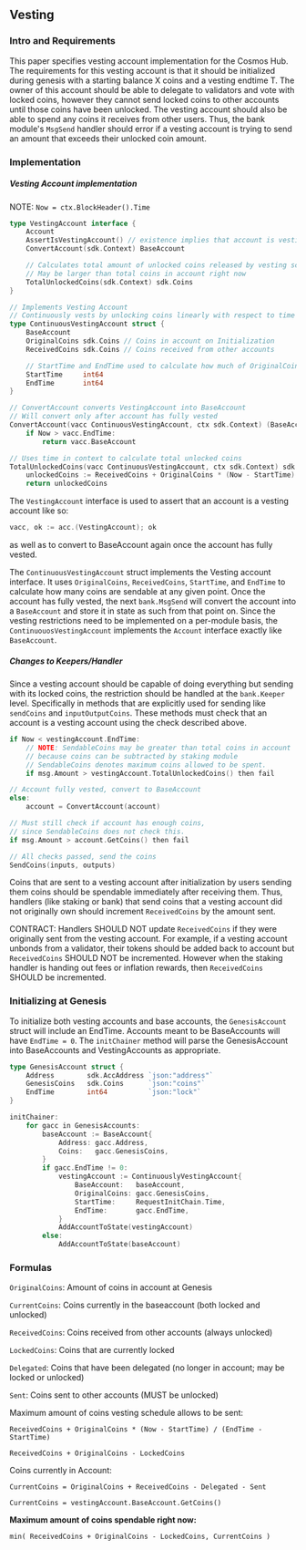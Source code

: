 ## Vesting

### Intro and Requirements

This paper specifies vesting account implementation for the Cosmos Hub. 
The requirements for this vesting account is that it should be initialized during genesis with
a starting balance X coins and a vesting endtime T. The owner of this account should be able to delegate to validators 
and vote with locked coins, however they cannot send locked coins to other accounts until those coins have been unlocked. 
The vesting account should also be able to spend any coins it receives from other users. 
Thus, the bank module's `MsgSend` handler should error if a vesting account is trying to send an amount that exceeds their 
unlocked coin amount.

### Implementation

##### Vesting Account implementation

NOTE:  `Now = ctx.BlockHeader().Time`

```go
type VestingAccount interface {
    Account
    AssertIsVestingAccount() // existence implies that account is vesting.
    ConvertAccount(sdk.Context) BaseAccount

    // Calculates total amount of unlocked coins released by vesting schedule
    // May be larger than total coins in account right now
    TotalUnlockedCoins(sdk.Context) sdk.Coins
}

// Implements Vesting Account
// Continuously vests by unlocking coins linearly with respect to time
type ContinuousVestingAccount struct {
    BaseAccount
    OriginalCoins sdk.Coins // Coins in account on Initialization
    ReceivedCoins sdk.Coins // Coins received from other accounts

    // StartTime and EndTime used to calculate how much of OriginalCoins is unlocked at any given point
    StartTime     int64
    EndTime       int64
}

// ConvertAccount converts VestingAccount into BaseAccount
// Will convert only after account has fully vested
ConvertAccount(vacc ContinuousVestingAccount, ctx sdk.Context) (BaseAccount):
    if Now > vacc.EndTime:
        return vacc.BaseAccount

// Uses time in context to calculate total unlocked coins
TotalUnlockedCoins(vacc ContinuousVestingAccount, ctx sdk.Context) sdk.Coins:
    unlockedCoins := ReceivedCoins + OriginalCoins * (Now - StartTime) / (EndTime - StartTime)
    return unlockedCoins

```

The `VestingAccount` interface is used to assert that an account is a vesting account like so:

```go
vacc, ok := acc.(VestingAccount); ok
```

as well as to convert to BaseAccount again once the account has fully vested.

The `ContinuousVestingAccount` struct implements the Vesting account interface. It uses `OriginalCoins`, `ReceivedCoins`, 
`StartTime`, and `EndTime` to calculate how many coins are sendable at any given point. Once the account has fully vested, 
the next `bank.MsgSend` will convert the account into a `BaseAccount` and store it in state as such from that point on. 
Since the vesting restrictions need to be implemented on a per-module basis, the `ContinuouosVestingAccount` implements 
the `Account` interface exactly like `BaseAccount`.

##### Changes to Keepers/Handler

Since a vesting account should be capable of doing everything but sending with its locked coins, the restriction should be 
handled at the `bank.Keeper` level. Specifically in methods that are explicitly used for sending like 
`sendCoins` and `inputOutputCoins`. These methods must check that an account is a vesting account using the check described above.

```go
if Now < vestingAccount.EndTime:
    // NOTE: SendableCoins may be greater than total coins in account 
    // because coins can be subtracted by staking module
    // SendableCoins denotes maximum coins allowed to be spent.
    if msg.Amount > vestingAccount.TotalUnlockedCoins() then fail

// Account fully vested, convert to BaseAccount
else:
    account = ConvertAccount(account) 

// Must still check if account has enough coins,
// since SendableCoins does not check this.
if msg.Amount > account.GetCoins() then fail

// All checks passed, send the coins
SendCoins(inputs, outputs)

```

Coins that are sent to a vesting account after initialization by users sending them coins should be spendable 
immediately after receiving them. Thus, handlers (like staking or bank) that send coins that a vesting account did not 
originally own should increment `ReceivedCoins` by the amount sent.

CONTRACT: Handlers SHOULD NOT update `ReceivedCoins` if they were originally sent from the vesting account. For example, if a vesting account unbonds from a validator, their tokens should be added back to account but `ReceivedCoins` SHOULD NOT be incremented.
However when the staking handler is handing out fees or inflation rewards, then `ReceivedCoins` SHOULD be incremented.

### Initializing at Genesis

To initialize both vesting accounts and base accounts, the `GenesisAccount` struct will include an EndTime. Accounts meant to be 
BaseAccounts will have `EndTime = 0`. The `initChainer` method will parse the GenesisAccount into BaseAccounts and VestingAccounts 
as appropriate.

```go
type GenesisAccount struct {
    Address        sdk.AccAddress `json:"address"`
    GenesisCoins   sdk.Coins      `json:"coins"`
    EndTime        int64          `json:"lock"`
}

initChainer:
    for gacc in GenesisAccounts:
        baseAccount := BaseAccount{
            Address: gacc.Address,
            Coins:   gacc.GenesisCoins,
        }
        if gacc.EndTime != 0:
            vestingAccount := ContinuouslyVestingAccount{
                BaseAccount:   baseAccount,
                OriginalCoins: gacc.GenesisCoins,
                StartTime:     RequestInitChain.Time,
                EndTime:       gacc.EndTime,
            }
            AddAccountToState(vestingAccount)
        else:
            AddAccountToState(baseAccount)

```

### Formulas

`OriginalCoins`: Amount of coins in account at Genesis

`CurrentCoins`: Coins currently in the baseaccount (both locked and unlocked)

`ReceivedCoins`: Coins received from other accounts (always unlocked)

`LockedCoins`: Coins that are currently locked

`Delegated`: Coins that have been delegated (no longer in account; may be locked or unlocked)

`Sent`: Coins sent to other accounts (MUST be unlocked)

Maximum amount of coins vesting schedule allows to be sent:

`ReceivedCoins + OriginalCoins * (Now - StartTime) / (EndTime - StartTime)`

`ReceivedCoins + OriginalCoins - LockedCoins`

Coins currently in Account:

`CurrentCoins = OriginalCoins + ReceivedCoins - Delegated - Sent`

`CurrentCoins = vestingAccount.BaseAccount.GetCoins()`

**Maximum amount of coins spendable right now:**

`min( ReceivedCoins + OriginalCoins - LockedCoins, CurrentCoins )`
